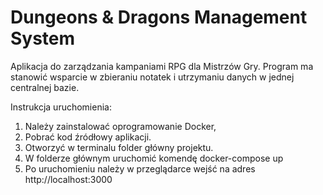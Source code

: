 # Dungeons & Dragons Management System

Aplikacja do zarządzania kampaniami RPG dla Mistrzów Gry. Program ma stanowić wsparcie w zbieraniu notatek i utrzymaniu danych w jednej centralnej bazie.

Instrukcja uruchomienia:

1. Należy zainstalować oprogramowanie Docker,
2. Pobrać kod źródłowy aplikacji.
3. Otworzyć w terminalu folder główny projektu.
4. W folderze głównym uruchomić komendę docker-compose up
5. Po uruchomieniu należy w przeglądarce wejść na adres http://localhost:3000